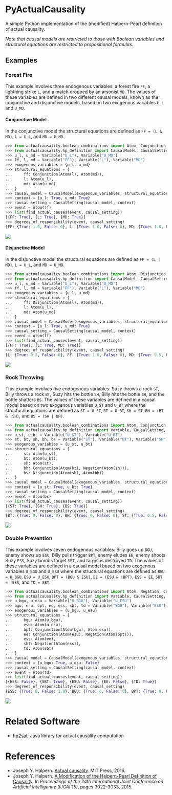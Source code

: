 # PyActualCausality
A simple Python implementation of the (modified) Halpern-Pearl definition of actual causality.

*Note that causal models are restricted to those with Boolean variables and structural equations are restricted to propositional formulas.*

## Examples

### Forest Fire
This example involves three endogenous variables: a forest fire `FF`, a lightning strike `L`, and a match dropped by an arsonist `MD`.
The values of these variables are defined in two different causal models, known as the conjunctive and disjunctive models, based on two exogenous variables `U_L` and `U_MD`.

#### Conjunctive Model
In the conjunctive model the structural equations are defined as `FF = (L & MD)`, `L = U_L`, and `MD = U_MD`.

```python
>>> from actualcausality.boolean_combinations import Atom, Conjunction
>>> from actualcausality.hp_definition import CausalModel, CausalSetting, Variable, find_actual_causes, degrees_of_responsibility
>>> u_l, u_md = Variable("U_L"), Variable("U_MD")
>>> ff, l, md = Variable("FF"), Variable("L"), Variable("MD")
>>> exogenous_variables = {u_l, u_md}
>>> structural_equations = {
...     ff: Conjunction(Atom(l), Atom(md)),
...     l: Atom(u_l),
...     md: Atom(u_md)
... }
>>> causal_model = CausalModel(exogenous_variables, structural_equations)
>>> context = {u_l: True, u_md: True}
>>> causal_setting = CausalSetting(causal_model, context)
>>> event = Atom(ff)
>>> list(find_actual_causes(event, causal_setting))
[{FF: True}, {L: True}, {MD: True}]
>>> degrees_of_responsibility(event, causal_setting)
{FF: {True: 1.0, False: 0}, L: {True: 1.0, False: 0}, MD: {True: 1.0, False: 0}}
```

![](examples/forest_fire_disjunctive.png)

#### Disjunctive Model
In the disjunctive model the structural equations are defined as `FF = (L | MD)`, `L = U_L`, and `MD = U_MD`.

```python
>>> from actualcausality.boolean_combinations import Atom, Disjunction, Negation
>>> from actualcausality.hp_definition import CausalModel, CausalSetting, Variable, find_actual_causes, CausalFormula, degrees_of_responsibility
>>> u_l, u_md = Variable("U_L"), Variable("U_MD")
>>> ff, l, md = Variable("FF"), Variable("L"), Variable("MD")
>>> exogenous_variables = {u_l, u_md}
>>> structural_equations = {
...     ff: Disjunction(Atom(l), Atom(md)),
...     l: Atom(u_l),
...     md: Atom(u_md)
... }
>>> causal_model = CausalModel(exogenous_variables, structural_equations)
>>> context = {u_l: True, u_md: True}
>>> causal_setting = CausalSetting(causal_model, context)
>>> event = Atom(ff)
>>> list(find_actual_causes(event, causal_setting))
[{FF: True}, {L: True, MD: True}]
>>> degrees_of_responsibility(event, causal_setting)
{L: {True: 0.5, False: 0}, FF: {True: 1.0, False: 0}, MD: {True: 0.5, False: 0}}
```

![](examples/forest_fire_conjunctive.png)

### Rock Throwing
This example involves five endogenous variables: Suzy throws a rock `ST`, Billy throws a rock `BT`, Suzy hits the bottle `SH`, Billy hits the bottle `BH`, and the bottle shatters `BS`.
The values of these variables are defined in a causal model based on two exogenous variables `U_ST` and `U_BT` where the structural equations are defined as `ST = U_ST`, `BT = U_BT`, `SH = ST`, `BH = (BT & !SH)`, and `BS = (SH | BH)`.

```python
>>> from actualcausality.boolean_combinations import Atom, Conjunction, Negation, Disjunction
>>> from actualcausality.hp_definition import Variable, CausalSetting, find_actual_causes, CausalModel, degrees_of_responsibility
>>> u_st, u_bt = Variable("U_ST"), Variable("U_BT")
>>> st, bt, sh, bh, bs = Variable("ST"), Variable("BT"), Variable("SH"), Variable("BH"), Variable("BS")
>>> exogenous_variables = {u_st, u_bt}
>>> structural_equations = {
...     st: Atom(u_st),
...     bt: Atom(u_bt),
...     sh: Atom(st),
...     bh: Conjunction(Atom(bt), Negation(Atom(sh))),
...     bs: Disjunction(Atom(sh), Atom(bh))
... }
>>> causal_model = CausalModel(exogenous_variables, structural_equations)
>>> context = {u_st: True, u_bt: True}
>>> causal_setting = CausalSetting(causal_model, context)
>>> event = Atom(bs)
>>> list(find_actual_causes(event, causal_setting))
[{ST: True}, {SH: True}, {BS: True}]
>>> degrees_of_responsibility(event, causal_setting)
{BT: {True: 0, False: 0}, BH: {True: 0, False: 0}, ST: {True: 0.5, False: 0}, SH: {True: 0.5, False: 0}, BS: {True: 1.0, False: 0}}
```

![](examples/rock_throwing.png)

### Double Prevention
This example involves seven endogenous variables: Billy goes up `BGU`, enemy shows up `ESU`, Billy pulls trigger `BPT`, enemy eludes `EE`, enemy shoots Suzy `ESS`, Suzy bombs target `SBT`, and target is destroyed `TD`.
The values of these variables are defined in a causal model based on two exogenous variables `U_BGU` and `U_ESU` where the structural equations are defined as `BGU = U_BGU`, `ESU = U_ESU`, `BPT = (BGU & ESU)`, `EE = (ESU & !BPT)`, `ESS = EE`, `SBT = !ESS`, and `TD = SBT`.

```python
>>> from actualcausality.boolean_combinations import Atom, Negation, Conjunction
>>> from actualcausality.hp_definition import Variable, CausalSetting, find_actual_causes, CausalModel, degrees_of_responsibility
>>> u_bgu, u_esu = Variable("U_BGU"), Variable("U_ESU")
>>> bgu, esu, bpt, ee, ess, sbt, td = Variable("BGU"), Variable("ESU"), Variable("BPT"), Variable("EE"), Variable("ESS"), Variable("SBT"), Variable("TD")
>>> exogenous_variables = {u_bgu, u_esu}
>>> structural_equations = {
...     bgu: Atom(u_bgu),
...     esu: Atom(u_esu),
...     bpt: Conjunction(Atom(bgu), Atom(esu)),
...     ee: Conjunction(Atom(esu), Negation(Atom(bpt))),
...     ess: Atom(ee),
...     sbt: Negation(Atom(ess)),
...     td: Atom(sbt)
... }
>>> causal_model = CausalModel(exogenous_variables, structural_equations)
>>> context = {u_bgu: True, u_esu: False}
>>> causal_setting = CausalSetting(causal_model, context)
>>> event = Atom(td)
>>> list(find_actual_causes(event, causal_setting))
[{ESS: False}, {SBT: True}, {ESU: False}, {EE: False}, {TD: True}]
>>> degrees_of_responsibility(event, causal_setting)
{ESS: {True: 0, False: 1.0}, BGU: {True: 0, False: 0}, BPT: {True: 0, False: 0}, SBT: {True: 1.0, False: 0}, ESU: {True: 0, False: 0.5}, EE: {True: 0, False: 1.0}, TD: {True: 1.0, False: 0}}
```

![](examples/double_prevention.png)

# Related Software
- [hp2sat](https://github.com/amjadKhalifah/HP2SAT1.0): Java library for actual causality computation

# References
- Joseph Y. Halpern. [Actual causality](https://mitpress.mit.edu/books/actual-causality). MIT Press, 2016.
- Joseph Y. Halpern. [A Modification of the Halpern-Pearl Definition of Causality](https://www.ijcai.org/Proceedings/15/Papers/427.pdf). In *Proceedings of the 24th International Joint Conference on Artificial Intelligence (IJCAI'15)*, pages 3022-3033, 2015.
